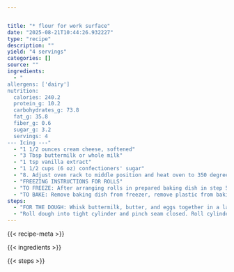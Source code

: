 ```yaml
---


title: "* flour for work surface"
date: "2025-08-21T10:44:26.932227"
type: "recipe"
description: ""
yield: "4 servings"
categories: []
source: ""
ingredients:
  - "
allergens: ['dairy']
nutrition:
  calories: 240.2
  protein_g: 10.2
  carbohydrates_g: 73.8
  fat_g: 35.8
  fiber_g: 0.6
  sugar_g: 3.2
  servings: 4
--- Icing ---"
  - "1 1/2 ounces cream cheese, softened"
  - "3 Tbsp buttermilk or whole milk"
  - "1 tsp vanilla extract"
  - "1 1/2 cups (6 oz) confectioners' sugar"
  - "8. Adjust oven rack to middle position and heat oven to 350 degrees. Unwrap rolls and bake until golden and puffed, 20 to 30 minutes. Flip rolls out onto wire rack and let cool for 5 minutes before icing. Using large spoon, drizzle glaze over warm rolls, pulling them apart first, if desired."
  - "FREEZING INSTRUCTIONS FOR ROLLS"
  - "TO FREEZE: After arranging rolls in prepared baking dish in step 5 of Cinnamon Rolls recipe, cover loosely with greased plastic wrap and let rolls rise in warm place until doubled in size and pressed against one another, 1 to 1 1/2 hours. Wrap baking dish tightly with greased plastic wrap, without pressing on rolls, and freeze for up to 1 month."
  - "TO BAKE: Remove baking dish from freezer, remove plastic from baking dish, and rewrap tightly with foil. Adjust oven rack to middle position, place rolls in a cold oven and heat oven to 350 degrees. Bake rolls for 20 minutes, then remover foil and continue to bake until gold and puffed, about 30 minutes longer. Unmold rolls and cool and ice as directed in recipe."
steps:
  - "FOR THE DOUGH: Whisk buttermilk, butter, and eggs together in a large liquid measuring cup; set aside. Mix 4 cups flour, granulated sugar, yeast, and salt in stand mixer fitted with dough hook. With mixer on low speed, add buttermilk mixture and mix until dough comes together, about 1 minute. Increase speed to medium-low and knead until dough is smooth and elastic, about 10 minutes. (After 5 minutes, if dough is sticky, add remaining 1/4 cup of flour, 1 Tbsp at a time, as needed until dough clears side of bowl but sticks to bottom). Turn dough out onto clean work surface and knead by hand to form smooth, round ball, about 1 minute. Place dough in lightly oiled bowl and cover loosely with greased plastic wrap. Let rise in warm place until dough has doubled in size, 2 to 2 1/2 hours. FOR FILLING: Butter 13 by 9-inch baking dish; set aside. Mix brown sugar, cinnamon, cloves (or nutmeg), and salt together in small bowl. Turn dough out onto lightly floured work surface and press into 16 by 12-inch rectangle. Brush dough with melted butter. Sprinkle sugar mixture over dough, leaving 3/4 inch order along top edge. Press on sugar mixture to adhere to dough."
  - "Roll dough into tight cylinder and pinch seam closed. Roll cylinder over, seam side down. Gently stretch cylinder until 18 inches in length, with even diameter. Pat ends of cylinder to even. Slice cylinder into 12 evenly sized rolls using serrated knife. Arrange rolls, cut side down, in prepared baking dish. TO STORE: Without pressing on rolls, wrap baking dish tightly with greased plastic wrap and refrigerate for up to 16 hours. TO SERVE: Remove rolls from refrigerator, loosen plastic wrap, and let sit at room temperature until puffy and pressed against one another, 1 to 1 1/2 hours. Meanwhile, whisk cream cheese, vanilla extract, and buttermilk together in large bowl until thick and smooth. Sift confectioners' sugar over mixture and whisk until smooth, about 30 seconds; set aside."
---
```


{{< recipe-meta >}}

{{< ingredients >}}

{{< steps >}}
